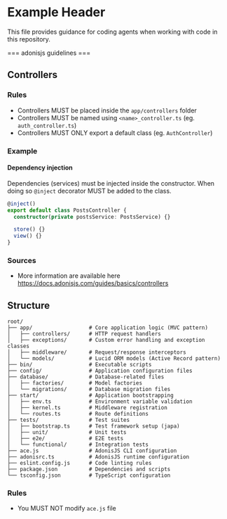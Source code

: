 # Example Header

This file provides guidance for coding agents when working with code in this repository.

=== adonisjs guidelines ===

## Controllers

### Rules

- Controllers MUST be placed inside the `app/controllers` folder
- Controllers MUST be named using `<name>_controller.ts` (eg. `auth_controller.ts`)
- Controllers MUST ONLY export a default class (eg. `AuthController`)

### Example

#### Dependency injection

Dependencies (services) must be injected inside the constructor. When doing so `@inject` decorator MUST be added to the class.

```ts
@inject()
export default class PostsController {
  constructor(private postsService: PostsService) {}

  store() {}
  view() {}
}
```

### Sources

- More information are available here <https://docs.adonisjs.com/guides/basics/controllers>

## Structure

```
root/
├── app/                  # Core application logic (MVC pattern)
│   ├── controllers/      # HTTP request handlers
│   ├── exceptions/       # Custom error handling and exception classes
│   ├── middleware/       # Request/response interceptors
│   └── models/           # Lucid ORM models (Active Record pattern)
├── bin/                  # Executable scripts
├── config/               # Application configuration files
├── database/             # Database-related files
│   ├── factories/        # Model factories
│   └── migrations/       # Database migration files
├── start/                # Application bootstrapping
│   ├── env.ts            # Environment variable validation
│   ├── kernel.ts         # Middleware registration
│   └── routes.ts         # Route definitions
├── tests/                # Test suites
│   ├── bootstrap.ts      # Test framework setup (japa)
│   ├── unit/             # Unit tests
│   ├── e2e/              # E2E tests
│   └── functional/       # Integration tests
├── ace.js                # AdonisJS CLI configuration
├── adonisrc.ts           # AdonisJS runtime configuration
├── eslint.config.js      # Code linting rules
├── package.json          # Dependencies and scripts
└── tsconfig.json         # TypeScript configuration
```

### Rules

- You MUST NOT modify `ace.js` file
